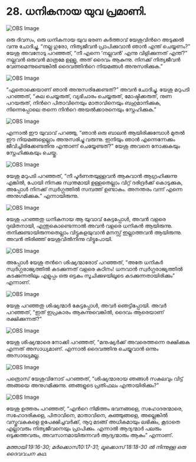 # 28. ധനികനായ യുവ പ്രമാണി.

![OBS Image](https://cdn.door43.org/obs/jpg/360px/obs-en-28-01.jpg)

ഒരു ദിവസം, ഒരു ധനികനായ യുവ ഭരണ കര്‍ത്താവ് യേശുവിന്‍റെ അടുക്കല്‍ വന്നു ചോദിച്ചു, “നല്ല ഗുരോ, നിത്യജീവന്‍ പ്രാപിക്കുവാന്‍ ഞാന്‍ എന്ത് ചെയ്യണം?” യേശു അവനോടു പറഞ്ഞത്,
“നീ എന്നെ ‘നല്ലവന്‍’ എന്നു വിളിക്കുന്നത് എന്ത്?” നല്ലവന്‍ ഒരുവന്‍ മാത്രമേ ഉള്ളൂ, അത് ദൈവം ആകുന്നു. നിനക്ക് നിത്യജീവന്‍ വേണമെന്നുണ്ടെങ്കില്‍ ദൈവത്തിന്‍റെ നിയമങ്ങള്‍ അനുസരിക്കുക.”

![OBS Image](https://cdn.door43.org/obs/jpg/360px/obs-en-28-02.jpg)

“ഏതൊക്കെയാണ് ഞാന്‍ അനുസരിക്കേണ്ടത്?” അവന്‍ ചോദിച്ചു. യേശു മറുപടി പറഞ്ഞത്, “കുല ചെയ്യരുത്, വ്യഭിചാരം ചെയ്യരുത്, മോഷ്ടിക്കരുത്, നുണ പറയരുത്, നിന്‍റെ പിതാവിനെയും മാതാവിനെയും ബഹുമാനിക്കുക, നിന്നെപ്പോലെ തന്നെ നിന്‍റെ അയല്‍ക്കാരനെയും സ്നേഹിക്കുക.”

![OBS Image](https://cdn.door43.org/obs/jpg/360px/obs-en-28-03.jpg)

എന്നാല്‍ ഈ യുവാവ് പറഞ്ഞു, “ഞാന്‍ ഒരു ബാലന്‍ ആയിരിക്കുമ്പോള്‍ മുതല്‍ ഈ നിയമങ്ങളെല്ലാം അനുസരിച്ചു വരുന്നു. ഇനിയും ഞാന്‍ എന്നെന്നേക്കും ജീവിച്ചിരിക്കേണ്ടതിനു എന്താണ് ചെയ്യേണ്ടത്?” യേശു അവനെ നോക്കുകയും സ്നേഹിക്കുകയും ചെയ്തു. 

![OBS Image](https://cdn.door43.org/obs/jpg/360px/obs-en-28-04.jpg)

യേശു മറുപടി പറഞ്ഞത്, “നീ പൂര്‍ണതയുള്ളവന്‍ ആകുവാന്‍ ആഗ്രഹിക്കുന്നു എങ്കില്‍, പോയി നിനക്കു സ്വന്തമായി ഉള്ളതെല്ലാം വിറ്റ് ദരിദ്രര്‍ക്ക് കൊടുക്കുക, അപ്പോള്‍ നിനക്ക് സ്വര്‍ഗ്ഗത്തില്‍ സമ്പത്ത് ഉണ്ടാകും. അനന്തരം വന്ന് എന്നെ അനുഗമിക്കുക.” എന്നായിരുന്നു.

![OBS Image](https://cdn.door43.org/obs/jpg/360px/obs-en-28-05.jpg)

യേശു പറഞ്ഞതു ധനികനായ ആ യുവാവ് കേട്ടപ്പോള്‍, അവന്‍ വളരെ ദുഖിതനായി, എന്തുകൊണ്ടെന്നാല്‍ അവന്‍ വളരെ ധനികന്‍ ആയിരുന്നു.  തനിക്കുണ്ടായിരുന്നതെല്ലാം വിട്ടുകളയുവാന്‍ മനസ്സ് ഇല്ലാത്തവന്‍ ആയിരുന്നു. അവന്‍ തിരിഞ്ഞ് യേശുവില്‍നിന്നു വിട്ടുപോയി.

![OBS Image](https://cdn.door43.org/obs/jpg/360px/obs-en-28-06.jpg)

അപ്പോള്‍ യേശു തന്‍റെ ശിഷ്യന്മാരോട് പറഞ്ഞത്, “അതേ ധനികര്‍ സ്വര്‍ഗ്ഗരാജ്യത്തില്‍ കടക്കുന്നത്‌ വളരെ കഠിനം! ധനവാന്‍ സ്വര്‍ഗ്ഗരാജ്യത്തില്‍ കടക്കുന്നതിലും എളുപ്പം ഒരു ഒട്ടകം സൂചിക്കുഴയിലൂടെ കടക്കുന്നതായിരിക്കും” എന്നാണ്.

![OBS Image](https://cdn.door43.org/obs/jpg/360px/obs-en-28-07.jpg)

യേശു പറഞ്ഞതു ശിഷ്യന്മാര്‍ കേട്ടപ്പോള്‍, അവര്‍ ഞെട്ടിപ്പോയി. അവര്‍ പറഞ്ഞത്, “ഇത് ഇപ്രകാരം ആകുന്നുവെങ്കില്‍, ദൈവം ആരെയാണ് രക്ഷിക്കുന്നത്?” 

![OBS Image](https://cdn.door43.org/obs/jpg/360px/obs-en-28-08.jpg)

യേശു ശിഷ്യന്മാരെ നോക്കി പറഞ്ഞത്, “മനുഷ്യര്‍ക്ക്‌ അവരെത്തന്നെ രക്ഷിക്കുക എന്നത് അസാധ്യമാണ്. എന്നാല്‍ ദൈവത്തിനു ചെയ്യുവാന്‍ ഒന്നും അസാദ്ധ്യമല്ല.

![OBS Image](https://cdn.door43.org/obs/jpg/360px/obs-en-28-09.jpg)

പത്രൊസ് യേശുവിനോട് പറഞ്ഞത്, “ശിഷ്യന്മാരായ ഞങ്ങള്‍ സകലവും വിട്ട് അങ്ങയെ അനുഗമിക്കുന്നു. ഞങ്ങളുടെ പ്രതിഫലം എന്തായിരിക്കും?”

![OBS Image](https://cdn.door43.org/obs/jpg/360px/obs-en-28-10.jpg)

യേശു ഉത്തരം പറഞ്ഞത്, “എന്‍റെ നിമിത്തം ഭവനങ്ങളെ, സഹോദരന്മാരെ, സഹോദരികളെ, പിതാവിനെ, മാതാവിനെ, കുഞ്ഞുങ്ങളെ, അല്ലെങ്കില്‍  വസ്തുവകകളെ ഉപേക്ഷിച്ചവര്‍ക്ക്, നൂറു മടങ്ങ്‌ അധികമായും ലഭിക്കും, കൂടാതെ എല്ലാവരും നിത്യജീവനെയും പ്രാപിക്കും. എന്നാല്‍ ആദ്യന്മാര്‍ പലരും ഒടുക്കത്തവരും, അവസാനമായിരുന്നവര്‍ ആദ്യന്മാരും ആകും” എന്നാണ്.

_മത്തായി 19:16-30; മര്‍ക്കൊസ്10:17-31; ലൂക്കൊസ് 18:18-30 ല്‍ നിന്നുള്ള ഒരു ദൈവവചന കഥ._
